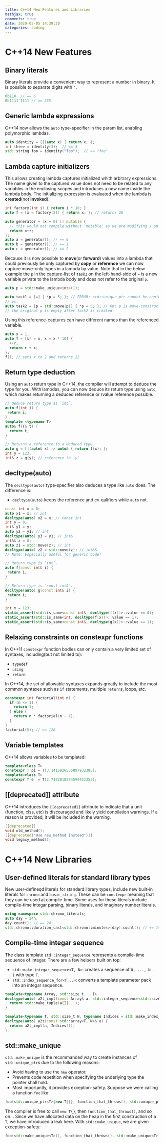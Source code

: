 ```yaml
---
title: C++14 New Features and Libraries
mathjax: true
comments: true
date: 2020-05-05 14:39:20
categories: coding
---
```


# C++14 New Features
## Binary literals
Binary literals provide a convenient way to represent a number in binary. It is possible to separate digits with `'`.
```C++
0b110  // == 6
0b1111'1111 // == 255
```
<!-- more -->
## Generic lambda expressions
C++14 now allows the `auto` type-specifier in the param list, enabling polymorphic lambdas.
```C++
auto identity = [](auto x) { return x; };
int three = identity(3);  // == 3
std::string foo = identity("foo");  // == "foo"
```

## Lambda capture initializers
This allows creating lambda captures initialized whith arbitrary expressions. The name given to the captured value does not need to be related to any variables in the enclosing scopes and introduces a new name inside the lambda body. The initializing expression is evaluated when the lambda is **created**(not **invoked**).
```C++
int factory(int i) { return i * 10; }
auto f = [x = factory(2)] { return x; }; // returns 20

auto generator = [x = 0] () mutable {
  // this would not compile without 'mutable' as we are modifying x on each call
  return x++;
};
auto a = generator(); // == 0
auto b = generator(); // == 1
auto c = generator(); // == 2
```

Because it is now possible to **move**(or **forward**) values into a lambda that could previously be only captured by **copy** or **reference** we can now capture move-only types in a lambda by value. Note that in the below example the `p` in the capture-list of `task2` on the left-hand-side of `=` is a new variable private to the lambda body and does not refer to the original `p`.
```C++
auto p = std::make_unique<int>(1);

auto task1 = [=] { *p = 5; }; // ERROR: std::unique_ptr cannot be copied
// vs.
auto task2 = [p = std::move(p)] { *p = 5; }; // OK: p is move-constructed into the closure object
// the original p is empty after task2 is created
```

Using this reference-captures can have different names than the referenced variable.
```C++
auto x = 1;
auto f = [&r = x, x = x * 10] {
  ++r;
  return r + x;
};
f(); // sets x to 2 and returns 12
```

## Return type deduction
Using an `auto` return type in C++14, the compiler will attempt to deduce the type for you. With lambdas, you can now deduce its return type using `auto`, which makes returning a deduced reference or rvalue reference possible.
```C++
// Deduce return type as `int`.
auto f(int i) {
 return i;
}
template <typename T>
auto& f(T& t) {
  return t;
}

// Returns a reference to a deduced type.
auto g = [](auto& x) -> auto& { return f(x); };
int y = 123;
int& z = g(y); // reference to `y`
```

## decltype(auto)
The `decltype(auto)` type-specifier also deduces a type like `auto` does. The difference is:
- `decltype(auto)` keeps the reference and cv-qulifiers while `auto` not.

```C++
const int x = 0;
auto x1 = x; // int
decltype(auto) x2 = x; // const int
int y = 0;
int& y1 = y;
auto y2 = y1; // int
decltype(auto) y3 = y1; // int&
int&& z = 0;
auto z1 = std::move(z); // int
decltype(auto) z2 = std::move(z); // int&&
// Note: Especially useful for generic code!

// Return type is `int`.
auto f(const int& i) {
 return i;
}

// Return type is `const int&`.
decltype(auto) g(const int& i) {
 return i;
}

int x = 123;
static_assert(std::is_same<const int&, decltype(f(x))>::value == 0);
static_assert(std::is_same<int, decltype(f(x))>::value == 1);
static_assert(std::is_same<const int&, decltype(g(x))>::value == 1);
```

## Relaxing constraints on constexpr functions
In C++11 `constexpr` function bodies can only contain a very limited set of syntaxes, including(but not limited to):
- `typedef`
- `using`
- `return`

In C++14, the set of allowable syntaxes expands greatly to include the most common syntaxes such as `if` statements, multiple `return`s, loops, etc.

```C++
constexpr int factorial(int n) {
  if (n <= 1) {
    return 1;
  } else {
    return n * factorial(n - 1);
  }
}
factorial(5); // == 120
```

## Variable templates
C++14 allows variables to be templated:
```C++
template<class T>
constexpr T pi = T(3.1415926535897932385);
template<class T>
constexpr T e  = T(2.7182818284590452353);
```

## [[deprecated]] attribute
C++14 introduces the `[[deprecated]]` attribute to indicate that a unit (function, clss, etc) is discouraged and likely yield conpilation warnings. If a reason is provided, it will be included in the warning.
```C++
[[deprecated]]
void old_method();
[[deprecated("Use new_method instead")]]
void legacy_method();
```

# C++14 New Libraries
## User-defined literals for standard library types
New user-defineqd literals for standard library types, include new built-in literals for `chrono` and `basic_string`. These can be `constexpr` meaning that they can be used at compile-time. Some uses for these literals include compile-time integar parsing, binary literals, and imaginary number literals.
```C++
using namespace std::chrono_literals;
auto day = 24h;
day.count(); // == 24
std::chrono::duration_cast<std::chrono::minutes>(day).count(); // == 1440
```

## Compile-time integar sequence
The class template `std::integar_sequence` represents a compile-time sequence of integar. There are a few helpers built on top:
- `std::make_integar_sequence<T, N>`: creates a sequence of `0, ..., N - 1` with type `T`.
- `std::index_sequence_for<T...>`: converts a template parameter pack into an integar sequence.

```C++
template<typename Array, std::size_t... I>
decltype(auto) a2t_impl(const Array& a, std::integer_sequence<std::size_t, I...>) {
  return std::make_tuple(a[I]...);
}

template<typename T, std::size_t N, typename Indices = std::make_index_sequence<N>>
decltype(auto) a2t(const std::array<T, N>& a) {
  return a2t_impl(a, Indices());
}
```

## std::make_unique
`std::make_unique` is the recommanded way to create instances of `std::unique_ptr`s due to the following reasons:
- Avoid having to use the `new` operator.
- Prevents code repetition when specifying the underlying type the pointer shall hold.
- Most importantly, it provides exception-safety. Suppose we were calling a function `foo` like:

```C++
foo(std::unique_ptr<T>{new T{}}, function_that_throws(), std::unique_ptr<T>{new T{}});
```
The compiler is free to call `new T{}`, then `function_that_throws()`, and so on... Since we have allocated data on the heap in the first construction of a `T`, we have introduced a leak here. With `std::make_unique`, we are given exception-safety:
```C++
foo(std::make_unique<T>(), function_that_throws(), std::make_unique<T>());
```
